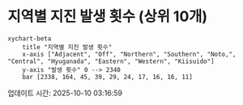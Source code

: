# 지역별 지진 발생 횟수 (상위 10개)

```mermaid
xychart-beta
    title "지역별 지진 발생 횟수"
    x-axis ["Adjacent", "Off", "Northern", "Southern", "Noto,", "Central", "Hyuganada", "Eastern", "Western", "Kiisuido"]
    y-axis "발생 횟수" 0 --> 2340
    bar [2338, 164, 45, 39, 29, 24, 17, 16, 16, 11]
```

업데이트 시간: 2025-10-10 03:16:59
